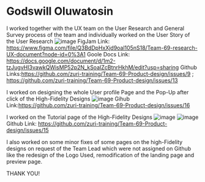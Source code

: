 # Godswill Oluwatosin
I worked together with the UX team on the User Research and General Survey process of the team and individually worked on the User Story of the User Research
![image](https://user-images.githubusercontent.com/105371281/183772460-c860bc18-3d16-4fff-b51e-69da85ead9a2.png)
FigJam Link: https://www.figma.com/file/Q3BdDpHxXjd9oal105nS18/Team-69-research-UX-document?node-id=0%3A1
Goole Docs Link: https://docs.google.com/document/d/1m2-tzJugvHI3vawkQWisMP52p2N_kSoaIZcBtnrHkhM/edit?usp=sharing
Github Links:https://github.com/zuri-training/Team-69-Product-design/issues/9 ; https://github.com/zuri-training/Team-69-Product-design/issues/13

I worked on designing the whole User profile Page and the Pop-Up after click of the High-Fidelity Designs
![image](https://user-images.githubusercontent.com/105371281/183773688-96dfa5dd-617b-49da-bb16-0895117c5896.png)
Gihub Link:https://github.com/zuri-training/Team-69-Product-design/issues/16

I worked on the Tutorial page of the High-Fidelity Designs
![image](https://user-images.githubusercontent.com/105371281/183773809-ef020065-0093-4c8b-8112-a3baf84b0d6f.png)
![image](https://user-images.githubusercontent.com/105371281/183773837-4f47d5e6-eda0-4a19-8ea4-c265dbaa3062.png)
Github Link: https://github.com/zuri-training/Team-69-Product-design/issues/15

I also worked on some minor fixes of some pages on the high-Fidelity designs on request of the Team Lead which were not assigned on Github like the redesign of the Logo Used, remodification of the landing page and preview page.

THANK YOU!
